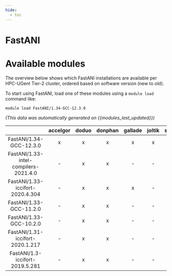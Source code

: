 ```yaml
---
hide:
  - toc
---
```


FastANI
=======

# Available modules


The overview below shows which FastANI installations are available per HPC-UGent Tier-2 cluster, ordered based on software version (new to old).

To start using FastANI, load one of these modules using a `module load` command like:

```shell
module load FastANI/1.34-GCC-12.3.0
```

*(This data was automatically generated on {{modules_last_updated}})*  

| |accelgor|doduo|donphan|gallade|joltik|shinx|
| :---: | :---: | :---: | :---: | :---: | :---: | :---: |
|FastANI/1.34-GCC-12.3.0|x|x|x|x|x|x|
|FastANI/1.33-intel-compilers-2021.4.0|-|x|x|-|-|-|
|FastANI/1.33-iccifort-2020.4.304|-|x|x|x|-|-|
|FastANI/1.33-GCC-11.2.0|-|x|x|-|-|-|
|FastANI/1.33-GCC-10.2.0|-|x|x|-|-|-|
|FastANI/1.31-iccifort-2020.1.217|-|x|x|-|-|-|
|FastANI/1.3-iccifort-2019.5.281|-|x|x|-|-|-|
